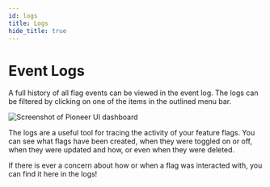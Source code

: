 ```yaml
---
id: logs
title: Logs
hide_title: true
---
```

# Event Logs
A full history of all flag events can be viewed in the event log. The logs can be filtered by clicking on one of the items in the outlined menu bar.

<div style={{textAlign: 'center'}}>
  <img src={require('./assets/logs.gif').default} alt='Screenshot of Pioneer UI dashboard' />
</div>

The logs are a useful tool for tracing the activity of your feature flags. You can see what flags have been created, when they were toggled on or off, when they were updated and how, or even when they were deleted.

If there is ever a concern about how or when a flag was interacted with, you can find it here in the logs!
